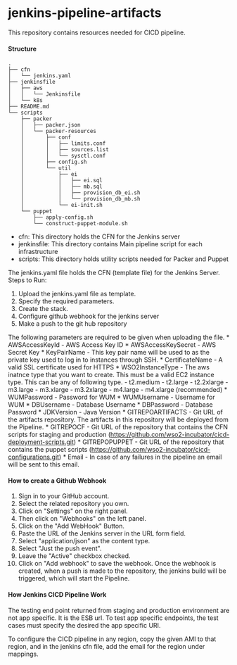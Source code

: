 # jenkins-pipeline-artifacts

This repository contains resources needed for CICD pipeline.


#### Structure
```
.
├── cfn
│   └── jenkins.yaml
├── jenkinsfile
│   ├── aws
│   │   └── Jenkinsfile
│   └── k8s
├── README.md
└── scripts
    ├── packer
    │   ├── packer.json
    │   └── packer-resources
    │       ├── conf
    │       │   ├── limits.conf
    │       │   ├── sources.list
    │       │   └── sysctl.conf
    │       ├── config.sh
    │       └── util
    │           ├── ei
    │           │   ├── ei.sql
    │           │   ├── mb.sql
    │           │   ├── provision_db_ei.sh
    │           │   └── provision_db_mb.sh
    │           └── ei-init.sh
    └── puppet
        ├── apply-config.sh
        └── construct-puppet-module.sh
```
* cfn: This directory holds the CFN for the Jenkins server
* jenkinsfile: This directory contains Main pipeline script for each infrastructure
* scripts: This directory holds utility scripts needed for Packer and Puppet

The jenkins.yaml file holds the CFN (template file) for the Jenkins Server.
Steps to Run:
1.  Upload the jenkins.yaml file as template.
2.  Specify the required parameters.
3.  Create the stack.
4.  Configure github webhook for the jenkins server
5.  Make a push to the git hub repository

The following parameters are required to be given when uploading the file.
    * AWSAccessKeyId - AWS Access Key ID
    * AWSAccessKeySecret - AWS Secret Key
    * KeyPairName - This key pair name will be used to as the private key used to log in to instances through SSH.
    * CertificateName - A valid SSL certificate used for HTTPS
    * WSO2InstanceType - The aws inatnce type that you want to create. This must be a valid EC2 instance type. This can be any of following type.
        - t2.medium
        - t2.large
        - t2.2xlarge
        - m3.large
        - m3.xlarge
        - m3.2xlarge
        - m4.large
        - m4.xlarge (recommended)
    * WUMPassword - Password for WUM
    * WUMUsername - Username for WUM
    * DBUsername - Database Username
    * DBPassword - Database Password
    * JDKVersion - Java Version
    * GITREPOARTIFACTS - Git URL of the artifacts repository. The artifacts in this repository will be deployed from the Pipeline.
    * GITREPOCF - Git URL of the repository that contains the CFN scripts for staging and production (https://github.com/wso2-incubator/cicd-deployment-scripts.git)
    * GITREPOPUPPET - Git URL of the repository that contains the puppet scripts (https://github.com/wso2-incubator/cicd-configurations.git)
    * Email - In case of any failures in the pipeline an email will be sent to this email.

#### How to create a Github Webhook
1.  Sign in to your GitHub account.
2.  Select the related repository you own.
3.  Click on "Settings" on the right panel.
4.  Then click on "Webhooks" on the left panel.
5.  Click on the "Add WebHook" Button.
4.  Paste the URL of the Jenkins server in the URL form field.
5.  Select "application/json" as the content type.
6.  Select "Just the push event".
7.  Leave the "Active" checkbox checked.
8.  Click on "Add webhook" to save the webhook.
Once the webhook is created, when a push is made to the repository, the jenkins build will be triggered, which will start the Pipeline.


#### How Jenkins CICD Pipeline Work

The testing end point returned from staging and production environment are not app specific. It is the ESB url. To test app specific endpoints, the test cases must specify the desired the app specific URI.

To configure the CICD pipeline in any region, copy the given AMI to that region, and in the jenkins cfn file, add the email for the region under mappings.


